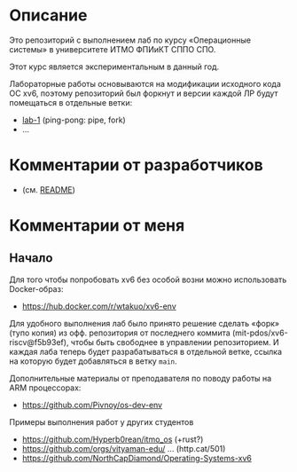 # Описание

Это репозиторий с выполнением лаб по курсу «Операционные системы» в
университете ИТМО ФПИиКТ СППО СПО.

Этот курс является экспериментальным в данный год.

Лабораторные работы основываются на модификации исходного кода ОС xv6, поэтому
репозиторий был форкнут и версии каждой ЛР будут помещаться в отдельные ветки:

- [lab-1](https://github.com/e1turin/itmo-os-xv6-riscv/tree/lab-1) (ping-pong: pipe, fork)
- ...


# Комментарии от разработчиков

- (см. [README](/README))

# Комментарии от меня

## Начало

Для того чтобы попробовать xv6 без особой возни можно использовать Docker-образ:

- https://hub.docker.com/r/wtakuo/xv6-env

Для удобного выполнения лаб было принято решение сделать «форк» (тупо копия) из
офф. репозитория от последнего коммита (mit-pdos/xv6-riscv@f5b93ef), чтобы быть
свободнее в управлении репозиторием. И каждая лаба теперь будет разрабатываться
в отдельной ветке, ссылка на которую будет добавляться в ветку `main`.

Дополнительные материалы от преподавателя по поводу работы на ARM процессорах:

- https://github.com/Pivnoy/os-dev-env

Примеры выполнения работ у других студентов

- https://github.com/Hyperb0rean/itmo_os (+rust?)
- https://github.com/orgs/vityaman-edu/ ... (http.cat/501)
- https://github.com/NorthCapDiamond/Operating-Systems-xv6

